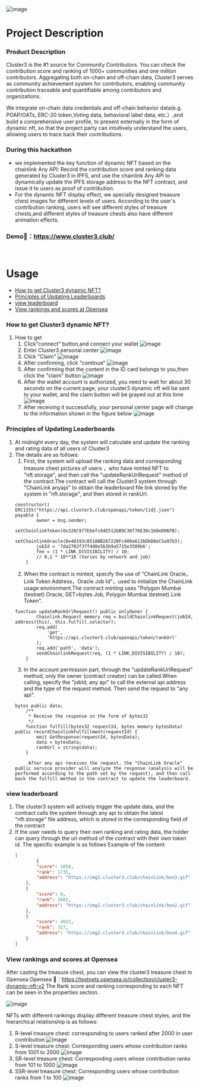 ![image](https://user-images.githubusercontent.com/107175092/201665571-f87e0d09-bb46-42aa-9677-9269b5ea801f.png)

# Project Description

### Product Description
Cluster3 is the #1 source for Community Contributors. You can check the contribution score and ranking of 1000+ communities and one million contributors. Aggregating both on-chain and off-chain data, Cluster3 serves as community achievement system for contributors, enabling community contribution traceable and quantifiable among contributors and organizations.

We integrate on-chain data credentials and off-chain behavior data(e.g. POAP/OATs, ERC-20 token,Voting data, behavioral label data, etc.）,and build a comprehensive user profile, to present externally in the form of dynamic nft, so that the project party can intuitively understand the users, allowing users to trace back their contributions.

### During this hackathon
- we implemented the key function of dynamic NFT based on the chainlink Any API:
Record the contribution score and ranking data generated by Cluster3 in IPFS, and use the chainlink Any API to dynamically update the IPFS storage address to the NFT contract, and issue it to users as proof of contribution.
- For the dynamic NFT display effect, we specially designed treasure chest images for different levels of users. According to the user's contribution ranking, users will see different styles of treasure chests,and different styles of treasure chests also have different animation effects.


### Demo🔗：https://www.cluster3.club/
<br/>

# Usage
<!-- MarkdownTOC -->

- [How to get Cluster3 dynamic NFT?](#how-to-get-cluster3-dynamic-nft)
- [Principles of Updating Leaderboards](#principles-of-updating-leaderboards)
- [view leaderboard](#view-leaderboard)
- [View rankings and scores at Opensea](#view-rankings-and-scores-at-opensea)

<!-- /MarkdownTOC -->

<a id="how-to-get-cluster3-dynamic-nft"></a>
### How to get Cluster3 dynamic NFT?
1. How to get
    1. Click"connect" button,and connect your wallet
![image](https://user-images.githubusercontent.com/107175092/201665604-8daa6992-6168-4793-a682-bea51bb8c7f1.png)
    2. Enter Cluster3 personal center
![image](https://user-images.githubusercontent.com/107175092/201665647-2185dd4f-0e8a-4467-a2f7-18f12281a541.png)
    3. Click "Claim"
![image](https://user-images.githubusercontent.com/107175092/201665656-8ab66179-7109-4502-b2b2-7f3cb025659f.png)
    4. After confirming, click "continue"
![image](https://user-images.githubusercontent.com/107175092/201665726-5f4b8aca-269b-4bcd-8d9c-61dd6f99a38d.png)
    5. After confirming that the content in the ID card belongs to you,then click the "claim" button
![image](https://user-images.githubusercontent.com/107175092/201665767-a1c4d36b-6ede-4596-a6bc-72eee015c1d7.png)
    6. After the wallet account is authorized, you need to wait for about 30 seconds on the current page, your cluster3 dynamic nft will be sent to your wallet, and the claim button will be grayed out at this time
![image](https://user-images.githubusercontent.com/107175092/201665812-313b040b-9285-45d6-9f58-48edb37cbb05.png)
    7. After receiving it successfully, your personal center page will change to the information shown in the figure below
![image](https://user-images.githubusercontent.com/107175092/201665789-2e80e80e-3dd1-4366-8b69-a5c2d6648a9e.png)

<a id="principles-of-updating-leaderboards"></a>
### Principles of Updating Leaderboards
1. At midnight every day, the system will calculate and update the ranking and rating data of all users of Cluster3
2. The details are as follows:
    1. First, the system will upload the ranking data and corresponding treasure chest pictures of users ，who have minted NFT to "nft.storage", and then call the "updateRankUrlRequest" method of the contract.The contract will call the Cluster3 system through "ChainLink anyapi" to obtain the leaderboard file link stored by the system in "nft.storage", and then stored in rankUrl.
    ```solidity
    constructor() ERC1155("https://api.cluster3.club/openapi/token/{id}.json") payable {
            owner = msg.sender;
            setChainlinkToken(0x326C977E6efc84E512bB9C30f76E30c160eD06FB);
            setChainlinkOracle(0x40193c8518BB267228Fc409a613bDbD8eC5a97b3);
            jobId = '7da2702f37fd48e5b1b9a5715e3509b6';
            fee = (1 * LINK_DIVISIBILITY) / 10;
            // 0,1 * 10**18 (Varies by network and job)
        }
    ```
    2. When the contract is minted, specify the use of "ChainLink Oracle，Link Token Address，Oracle Job Id"，used to initialize the ChainLink usage environment.The contract minting uses "Polygon Mumbai (testnet) Oracle, GET>bytes Job, Polygon Mumbai (testnet) Link Token".
    ```solidity
    function updateRankUrlRequest() public onlyOwner {
            Chainlink.Request memory req = buildChainlinkRequest(jobId, address(this), this.fulfill.selector);
            req.add(
                'get',
                'https://api.cluster3.club/openapi/token/rankUrl'
            );
            req.add('path', 'data');
            sendChainlinkRequest(req, (1 * LINK_DIVISIBILITY) / 10);
        }
    ```
    3. In the account permission part, through the "updateRankUrlRequest" method, only the owner (contract creator) can be called.When calling, specify the "jobId, any api" to call the external api address and the type of the request method. Then send the request to "any api".
    ```solidity
    bytes public data;
        /**
         * Receive the response in the form of bytes32
         */
        function fulfill(bytes32 requestId, bytes memory bytesData) public recordChainlinkFulfillment(requestId) {
            emit GetResponse(requestId, bytesData);
            data = bytesData;
            rankUrl = string(data);
        }
    ```
            After any api receives the request, the "ChainLink Oracle" public service provider will analyze the response (analysis will be performed according to the path set by the request), and then call back the fulfill method in the contract to update the leaderboard.
            
<a id="view-leaderboard"></a>
### view leaderboard
1. The cluster3 system will actively trigger the update data, and the contract calls the system through any api to obtain the latest "nft.storage" file address, which is stored in the corresponding field of the contract
2. If the user needs to query their own ranking and rating data, the holder can query through the uri method of the contract with their own token id. The specific example is as follows
Example of file content:
    ```json
    [
            {
            "score": 1056,
            "rank": 1735,
            "address": "https://img2.cluster3.club/chainlink/box3.gif"
        },
        {
            "score": 0,
            "rank": 2802,
            "address": "https://img2.cluster3.club/chainlink/box2.gif"
        },
        {
            "score": 4022,
            "rank": 317,
            "address": "https://img2.cluster3.club/chainlink/box4.gif"
        }
    ]
    ```


<a id="view-rankings-and-scores-at-opensea"></a>
### View rankings and scores at Opensea
After casting the treasure chest, you can view the cluster3 treasure chest in Opensea
Opensea 🔗：https://testnets.opensea.io/collection/cluster3-dynamic-nft-v2
The Rank score and ranking corresponding to each NFT can be seen in the properties section.

![image](https://user-images.githubusercontent.com/107175092/201666180-02d87ec8-2457-404b-bc8d-0e8088113473.png)

NFTs with different rankings display different treasure chest styles, and the hierarchical relationship is as follows:
1. R-level treasure chest: corresponding to users ranked after 2000 in user contribution
![image](https://user-images.githubusercontent.com/107175092/201666202-479b4064-de61-4ae0-bb51-84212d9ad9b2.png)
2. S-level treasure chest: Corresponding users whose contribution ranks from 1001 to 2000
![image](https://user-images.githubusercontent.com/107175092/201666222-3437bcfa-ac6d-42a8-9e86-d61119c57ffe.png)
3. SR-level treasure chest: Corresponding users whose contribution ranks from 101 to 1000
![image](https://user-images.githubusercontent.com/107175092/201666235-295a57d8-dde3-4bf7-912e-97980b981fde.png)
4. SSR-level treasure chest: Corresponding users whose contribution ranks from 1 to 100
![image](https://user-images.githubusercontent.com/107175092/201666251-e6e6cfcc-863f-4822-8f95-bd367edada40.png)
